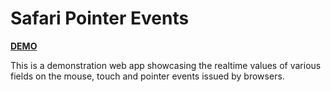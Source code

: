 # Safari Pointer Events

[**DEMO**](https://tomashubelbauer.github.io/safari-pointer-events)

This is a demonstration web app showcasing the realtime values of various fields
on the mouse, touch and pointer events issued by browsers.
